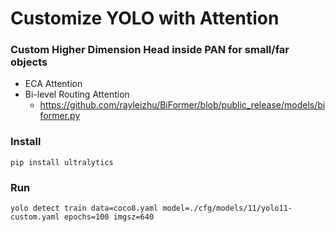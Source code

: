 # Customize YOLO with Attention
### Custom Higher Dimension Head inside PAN for small/far objects
- ECA Attention
- Bi-level Routing Attention
  - https://github.com/rayleizhu/BiFormer/blob/public_release/models/biformer.py

### Install
```
pip install ultralytics
```

### Run
```
yolo detect train data=coco8.yaml model=./cfg/models/11/yolo11-custom.yaml epochs=100 imgsz=640
```
